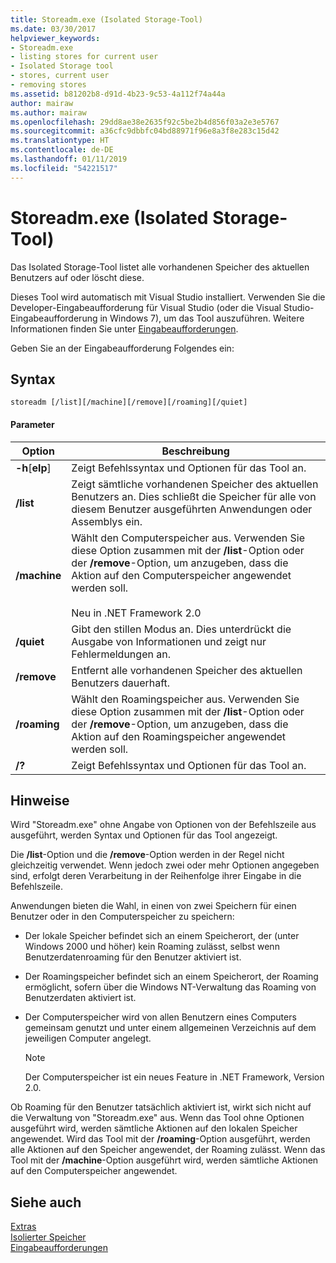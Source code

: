 ```yaml
---
title: Storeadm.exe (Isolated Storage-Tool)
ms.date: 03/30/2017
helpviewer_keywords:
- Storeadm.exe
- listing stores for current user
- Isolated Storage tool
- stores, current user
- removing stores
ms.assetid: b81202b8-d91d-4b23-9c53-4a112f74a44a
author: mairaw
ms.author: mairaw
ms.openlocfilehash: 29dd8ae38e2635f92c5be2b4d856f03a2e3e5767
ms.sourcegitcommit: a36cfc9dbbfc04bd88971f96e8a3f8e283c15d42
ms.translationtype: HT
ms.contentlocale: de-DE
ms.lasthandoff: 01/11/2019
ms.locfileid: "54221517"
---
```

# <a name="storeadmexe-isolated-storage-tool"></a>Storeadm.exe (Isolated Storage-Tool)
Das Isolated Storage-Tool listet alle vorhandenen Speicher des aktuellen Benutzers auf oder löscht diese.  
  
 Dieses Tool wird automatisch mit Visual Studio installiert. Verwenden Sie die Developer-Eingabeaufforderung für Visual Studio (oder die Visual Studio-Eingabeaufforderung in Windows 7), um das Tool auszuführen. Weitere Informationen finden Sie unter [Eingabeaufforderungen](../../../docs/framework/tools/developer-command-prompt-for-vs.md).  
  
 Geben Sie an der Eingabeaufforderung Folgendes ein:  
  
## <a name="syntax"></a>Syntax  
  
```  
storeadm [/list][/machine][/remove][/roaming][/quiet]  
```  
  
#### <a name="parameters"></a>Parameter  
  
|Option|Beschreibung|  
|------------|-----------------|  
|**-h**[**elp**]|Zeigt Befehlssyntax und Optionen für das Tool an.|  
|**/list**|Zeigt sämtliche vorhandenen Speicher des aktuellen Benutzers an. Dies schließt die Speicher für alle von diesem Benutzer ausgeführten Anwendungen oder Assemblys ein.|  
|**/machine**|Wählt den Computerspeicher aus. Verwenden Sie diese Option zusammen mit der **/list**-Option oder der **/remove**-Option, um anzugeben, dass die Aktion auf den Computerspeicher angewendet werden soll.<br /><br /> Neu in .NET Framework 2.0|  
|**/quiet**|Gibt den stillen Modus an. Dies unterdrückt die Ausgabe von Informationen und zeigt nur Fehlermeldungen an.|  
|**/remove**|Entfernt alle vorhandenen Speicher des aktuellen Benutzers dauerhaft.|  
|**/roaming**|Wählt den Roamingspeicher aus. Verwenden Sie diese Option zusammen mit der **/list**-Option oder der **/remove**-Option, um anzugeben, dass die Aktion auf den Roamingspeicher angewendet werden soll.|  
|**/?**|Zeigt Befehlssyntax und Optionen für das Tool an.|  
  
## <a name="remarks"></a>Hinweise  
 Wird "Storeadm.exe" ohne Angabe von Optionen von der Befehlszeile aus ausgeführt, werden Syntax und Optionen für das Tool angezeigt.  
  
 Die **/list**-Option und die **/remove**-Option werden in der Regel nicht gleichzeitig verwendet. Wenn jedoch zwei oder mehr Optionen angegeben sind, erfolgt deren Verarbeitung in der Reihenfolge ihrer Eingabe in die Befehlszeile.  
  
 Anwendungen bieten die Wahl, in einen von zwei Speichern für einen Benutzer oder in den Computerspeicher zu speichern:  
  
-   Der lokale Speicher befindet sich an einem Speicherort, der (unter Windows 2000 und höher) kein Roaming zulässt, selbst wenn Benutzerdatenroaming für den Benutzer aktiviert ist.  
  
-   Der Roamingspeicher befindet sich an einem Speicherort, der Roaming ermöglicht, sofern über die Windows NT-Verwaltung das Roaming von Benutzerdaten aktiviert ist.  
  
-   Der Computerspeicher wird von allen Benutzern eines Computers gemeinsam genutzt und unter einem allgemeinen Verzeichnis auf dem jeweiligen Computer angelegt.  
  
    > [!NOTE]
    >  Der Computerspeicher ist ein neues Feature in .NET Framework, Version 2.0.  
  
 Ob Roaming für den Benutzer tatsächlich aktiviert ist, wirkt sich nicht auf die Verwaltung von "Storeadm.exe" aus. Wenn das Tool ohne Optionen ausgeführt wird, werden sämtliche Aktionen auf den lokalen Speicher angewendet. Wird das Tool mit der **/roaming**-Option ausgeführt, werden alle Aktionen auf den Speicher angewendet, der Roaming zulässt. Wenn das Tool mit der **/machine**-Option ausgeführt wird, werden sämtliche Aktionen auf den Computerspeicher angewendet.  
  
## <a name="see-also"></a>Siehe auch  
 [Extras](../../../docs/framework/tools/index.md)  
 [Isolierter Speicher](../../../docs/standard/io/isolated-storage.md)  
 [Eingabeaufforderungen](../../../docs/framework/tools/developer-command-prompt-for-vs.md)
